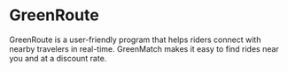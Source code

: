 # GreenRoute
GreenRoute is a user-friendly program that helps riders connect with nearby travelers in real-time. GreenMatch makes it easy to find rides near you and at a discount rate.

